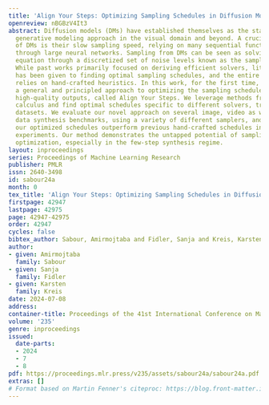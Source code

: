 ```yaml
---
title: 'Align Your Steps: Optimizing Sampling Schedules in Diffusion Models'
openreview: nBGBzV4It3
abstract: Diffusion models (DMs) have established themselves as the state-of-the-art
  generative modeling approach in the visual domain and beyond. A crucial drawback
  of DMs is their slow sampling speed, relying on many sequential function evaluations
  through large neural networks. Sampling from DMs can be seen as solving a differential
  equation through a discretized set of noise levels known as the sampling schedule.
  While past works primarily focused on deriving efficient solvers, little attention
  has been given to finding optimal sampling schedules, and the entire literature
  relies on hand-crafted heuristics. In this work, for the first time, we propose
  a general and principled approach to optimizing the sampling schedules of DMs for
  high-quality outputs, called Align Your Steps. We leverage methods from stochastic
  calculus and find optimal schedules specific to different solvers, trained DMs and
  datasets. We evaluate our novel approach on several image, video as well as 2D toy
  data synthesis benchmarks, using a variety of different samplers, and observe that
  our optimized schedules outperform previous hand-crafted schedules in almost all
  experiments. Our method demonstrates the untapped potential of sampling schedule
  optimization, especially in the few-step synthesis regime.
layout: inproceedings
series: Proceedings of Machine Learning Research
publisher: PMLR
issn: 2640-3498
id: sabour24a
month: 0
tex_title: 'Align Your Steps: Optimizing Sampling Schedules in Diffusion Models'
firstpage: 42947
lastpage: 42975
page: 42947-42975
order: 42947
cycles: false
bibtex_author: Sabour, Amirmojtaba and Fidler, Sanja and Kreis, Karsten
author:
- given: Amirmojtaba
  family: Sabour
- given: Sanja
  family: Fidler
- given: Karsten
  family: Kreis
date: 2024-07-08
address:
container-title: Proceedings of the 41st International Conference on Machine Learning
volume: '235'
genre: inproceedings
issued:
  date-parts:
  - 2024
  - 7
  - 8
pdf: https://proceedings.mlr.press/v235/assets/sabour24a/sabour24a.pdf
extras: []
# Format based on Martin Fenner's citeproc: https://blog.front-matter.io/posts/citeproc-yaml-for-bibliographies/
---
```

